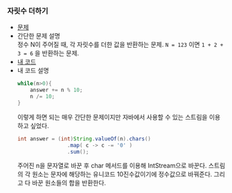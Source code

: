 ### 자릿수 더하기  
* [문제](https://programmers.co.kr/learn/courses/30/lessons/12931)  
* 간단한 문제 설명   
    정수 N이 주어질 때, 각 자릿수를 더한 값을 반환하는 문제. `N = 123` 이면 `1 + 2 + 3 = 6` 을 반환하는 문제.  
* [내 코드](add_digits.java)  
* 내 코드 설명  
    ```java  
    while(n>0){
        answer += n % 10;
        n /= 10;
    }
    ```
    이렇게 하면 되는 매우 간단한 문제이지만 자바에서 사용할 수 있는 스트림을 이용하고 싶었다.  
    ```java
    int answer = (int)String.valueOf(n).chars()
                    .map( c -> c -= '0' )
                    .sum();
    ```
    주어진 n을 문자열로 바꾼 후 char 메서드를 이용해 IntStream으로 바꾼다. 스트림의 각 원소는 문자에 해당하는 유니코드 10진수값이기에 정수값으로 바꿔준다. 그리고 다 바꾼 원소들의 합을 반환한다.  

